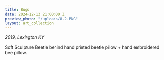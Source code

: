 ```yaml
---
title: Bugs
date: 2024-12-13 21:00:00 Z
preview_photo: "/uploads/8-2.PNG"
layout: art_collection
---
```


*2019, Lexington KY* <br>
<br>
Soft Sculpture Beetle behind hand printed beetle pillow + hand embroidered bee pillow. 